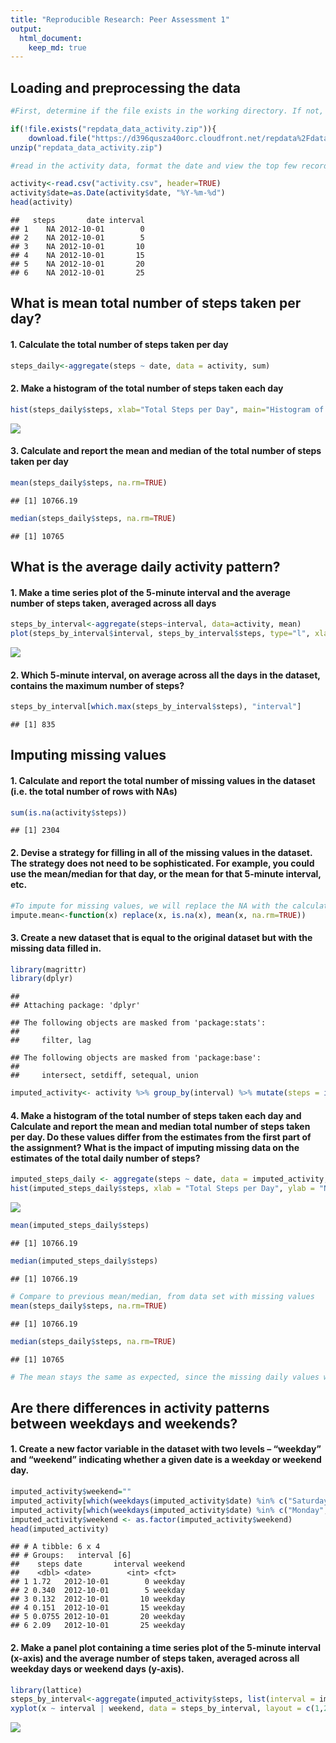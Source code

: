 ```yaml
---
title: "Reproducible Research: Peer Assessment 1"
output: 
  html_document:
    keep_md: true
---
```



## Loading and preprocessing the data

```r
#First, determine if the file exists in the working directory. If not, download the file. Then unzip.

if(!file.exists("repdata_data_activity.zip")){
    download.file("https://d396qusza40orc.cloudfront.net/repdata%2Fdata%2Factivity.zip","repdata_data_activity.zip")}
unzip("repdata_data_activity.zip")
```


```r
#read in the activity data, format the date and view the top few records

activity<-read.csv("activity.csv", header=TRUE)
activity$date=as.Date(activity$date, "%Y-%m-%d")
head(activity)
```

```
##   steps       date interval
## 1    NA 2012-10-01        0
## 2    NA 2012-10-01        5
## 3    NA 2012-10-01       10
## 4    NA 2012-10-01       15
## 5    NA 2012-10-01       20
## 6    NA 2012-10-01       25
```

## What is mean total number of steps taken per day?

#### 1. Calculate the total number of steps taken per day

```r
steps_daily<-aggregate(steps ~ date, data = activity, sum)
```

#### 2. Make a histogram of the total number of steps taken each day

```r
hist(steps_daily$steps, xlab="Total Steps per Day", main="Histogram of Steps per Day")
```

![](PA1_template_files/figure-html/unnamed-chunk-4-1.png)<!-- -->

#### 3. Calculate and report the mean and median of the total number of steps taken per day

```r
mean(steps_daily$steps, na.rm=TRUE)
```

```
## [1] 10766.19
```

```r
median(steps_daily$steps, na.rm=TRUE)
```

```
## [1] 10765
```

## What is the average daily activity pattern?

#### 1. Make a time series plot of the 5-minute interval and the average number of steps taken, averaged across all days

```r
steps_by_interval<-aggregate(steps~interval, data=activity, mean)
plot(steps_by_interval$interval, steps_by_interval$steps, type="l", xlab="Five-minute Interval", ylab="Average steps per Interval", main="Daily Average Steps by 5-minute Interval")
```

![](PA1_template_files/figure-html/unnamed-chunk-6-1.png)<!-- -->

#### 2. Which 5-minute interval, on average across all the days in the dataset, contains the maximum number of steps?

```r
steps_by_interval[which.max(steps_by_interval$steps), "interval"]
```

```
## [1] 835
```

## Imputing missing values

#### 1. Calculate and report the total number of missing values in the dataset (i.e. the total number of rows with NAs)

```r
sum(is.na(activity$steps))
```

```
## [1] 2304
```

#### 2. Devise a strategy for filling in all of the missing values in the dataset. The strategy does not need to be sophisticated. For example, you could use the mean/median for that day, or the mean for that 5-minute interval, etc.

```r
#To impute for missing values, we will replace the NA with the calculated mean for that particular 5-minute interval
impute.mean<-function(x) replace(x, is.na(x), mean(x, na.rm=TRUE))
```

#### 3. Create a new dataset that is equal to the original dataset but with the missing data filled in.

```r
library(magrittr)
library(dplyr)
```

```
## 
## Attaching package: 'dplyr'
```

```
## The following objects are masked from 'package:stats':
## 
##     filter, lag
```

```
## The following objects are masked from 'package:base':
## 
##     intersect, setdiff, setequal, union
```

```r
imputed_activity<- activity %>% group_by(interval) %>% mutate(steps = impute.mean(steps))
```

#### 4. Make a histogram of the total number of steps taken each day and Calculate and report the mean and median total number of steps taken per day. Do these values differ from the estimates from the first part of the assignment? What is the impact of imputing missing data on the estimates of the total daily number of steps?

```r
imputed_steps_daily <- aggregate(steps ~ date, data = imputed_activity, sum)
hist(imputed_steps_daily$steps, xlab = "Total Steps per Day", ylab = "Number of Days", main = "Steps per Day with imputed data")
```

![](PA1_template_files/figure-html/unnamed-chunk-11-1.png)<!-- -->

```r
mean(imputed_steps_daily$steps)
```

```
## [1] 10766.19
```

```r
median(imputed_steps_daily$steps)
```

```
## [1] 10766.19
```

```r
# Compare to previous mean/median, from data set with missing values
mean(steps_daily$steps, na.rm=TRUE)
```

```
## [1] 10766.19
```

```r
median(steps_daily$steps, na.rm=TRUE)
```

```
## [1] 10765
```

```r
# The mean stays the same as expected, since the missing daily values were replaced with the mean. The median drew closer to the mean, as the missing values were replaced with the mean.
```

## Are there differences in activity patterns between weekdays and weekends?
#### 1. Create a new factor variable in the dataset with two levels – “weekday” and “weekend” indicating whether a given date is a weekday or weekend day.

```r
imputed_activity$weekend=""
imputed_activity[which(weekdays(imputed_activity$date) %in% c("Saturday","Sunday")), "weekend"]<-"weekend"
imputed_activity[which(weekdays(imputed_activity$date) %in% c("Monday","Tuesday","Wednesday","Thursday","Friday")), "weekend"]<-"weekday"
imputed_activity$weekend <- as.factor(imputed_activity$weekend)
head(imputed_activity)
```

```
## # A tibble: 6 x 4
## # Groups:   interval [6]
##    steps date       interval weekend
##    <dbl> <date>        <int> <fct>  
## 1 1.72   2012-10-01        0 weekday
## 2 0.340  2012-10-01        5 weekday
## 3 0.132  2012-10-01       10 weekday
## 4 0.151  2012-10-01       15 weekday
## 5 0.0755 2012-10-01       20 weekday
## 6 2.09   2012-10-01       25 weekday
```


#### 2. Make a panel plot containing a time series plot of the 5-minute interval (x-axis) and the average number of steps taken, averaged across all weekday days or weekend days (y-axis). 

```r
library(lattice)
steps_by_interval<-aggregate(imputed_activity$steps, list(interval = imputed_activity$interval, weekend = imputed_activity$weekend), mean)
xyplot(x ~ interval | weekend, data = steps_by_interval, layout = c(1,2), type = "l", ylab = "Number of steps")
```

![](PA1_template_files/figure-html/unnamed-chunk-13-1.png)<!-- -->
